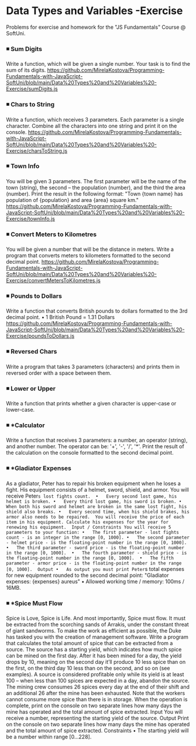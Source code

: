 # Data Types and Variables -Exercise
Problems for exercise and homework for the "JS Fundamentals" Course @ SoftUni.

### :black_medium_small_square:	Sum Digits
Write a function, which will be given a single number. Your task is to find the sum of its digits.
https://github.com/MirelaKostova/Programming-Fundamentals-with-JavaScript-SoftUni/blob/main/Data%20Types%20and%20Variables%20-Exercise/sumDigits.js

### :black_medium_small_square:	Chars to String
Write a function, which receives 3 parameters. Each parameter is a single character. Combine all the characters into one string and print it on the console.
https://github.com/MirelaKostova/Programming-Fundamentals-with-JavaScript-SoftUni/blob/main/Data%20Types%20and%20Variables%20-Exercise/charsToString.js

### :black_medium_small_square:	Town Info
You will be given 3 parameters. The first parameter will be the name of the town (string), the second – the population (number), and the third the area (number). Print the result in the following format:
    "Town {town name} has population of {population} and area {area} square km."
https://github.com/MirelaKostova/Programming-Fundamentals-with-JavaScript-SoftUni/blob/main/Data%20Types%20and%20Variables%20-Exercise/townInfo.js

### :black_medium_small_square:	Convert Meters to Kilometres
You will be given a number that will be the distance in meters. Write a program that converts meters to kilometers formatted to the second decimal point.
https://github.com/MirelaKostova/Programming-Fundamentals-with-JavaScript-SoftUni/blob/main/Data%20Types%20and%20Variables%20-Exercise/convertMetersToKilometres.js

### :black_medium_small_square:	Pounds to Dollars
Write a function that converts British pounds to dollars formatted to the 3rd decimal point. 
•	1 British Pound = 1.31 Dollars
https://github.com/MirelaKostova/Programming-Fundamentals-with-JavaScript-SoftUni/blob/main/Data%20Types%20and%20Variables%20-Exercise/poundsToDollars.js

### :black_medium_small_square:	Reversed Chars
Write a program that takes 3 parameters (characters) and prints them in reversed order with a space between them.

### :black_medium_small_square:	Lower or Upper
Write a function that prints whether a given character is upper-case or lower-case.

### :black_medium_small_square:	*Calculator
Write a function that receives 3 parameters: a number, an operator (string), and another number.
The operator can be:  '+', '-', '/', '*'. Print the result of the calculation on the console formatted to the second decimal point.

### :black_medium_small_square:	*Gladiator Expenses
As a gladiator, Peter has to repair his broken equipment when he loses a fight. His equipment consists of a helmet, sword, shield, and armor. You will receive Peter`s lost fights count. 
•	Every second lost game, his helmet is broken.
•	Every third lost game, his sword is broken.
•	When both his sword and helmet are broken in the same lost fight, his shield also breaks.
•	Every second time, when his shield brakes, his armor also needs to be repaired. 
You will receive the price of each item in his equipment. Calculate his expenses for the year for renewing his equipment. 
Input / Constraints
You will receive 5 parameters to your function:
•	The first parameter - lost fights count - is an integer in the range [0, 1000].
•	The second parameter - helmet price - is the floating-point number in the range [0, 1000]. 
•	The third parameter - sword price - is the floating-point number in the range [0, 1000]. 
•	The fourth parameter - shield price - is the floating-point number in the range [0, 1000]. 
•	The fifth parameter - armor price - is the floating-point number in the range [0, 1000]. 
Output
•	As output you must print Peter`s total expenses for new equipment rounded to the second decimal point: "Gladiator expenses: {expenses} aureus"
•	Allowed working time / memory: 100ms / 16MB.

### :black_medium_small_square:	*Spice Must Flow
Spice is Love, Spice is Life. And most importantly, Spice must flow. It must be extracted from the scorching sands of Arrakis, under the constant threat of giant sandworms. To make the work as efficient as possible, the Duke has tasked you with the creation of management software. 
Write a program that calculates the total amount of spice that can be extracted from a source. The source has a starting yield, which indicates how much spice can be mined on the first day. After it has been mined for a day, the yield drops by 10, meaning on the second day it’ll produce 10 less spice than on the first, on the third day 10 less than on the second, and so on (see examples). A source is considered profitable only while its yield is at least 100 – when less than 100 spices are expected in a day, abandon the source. 
The mining crew consumes 26 spices every day at the end of their shift and an additional 26 after the mine has been exhausted. Note that the workers cannot consume more spice than there is in storage. 
When the operation is complete, print on the console on two separate lines how many days the mine has operated and the total amount of spice extracted. 
Input 
You will receive a number, representing the starting yield of the source. 
Output 
Print on the console on two separate lines how many days the mine has operated and the total amount of spice extracted.
 Constraints 
•	The starting yield will be a number within range [0…228].



